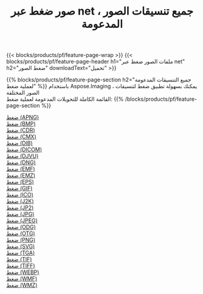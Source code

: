 ﻿---
title: صور ضغط عبر net ، جميع تنسيقات الصور المدعومة 
weight: 3920
url: /ar/net/compress 
lang: ar
langdirlevel: 2
locales: zh-hans,ja,it,ru,de,es,fr,nl,id,lt,pl,pt,vi,tr,ko,zh-hant,ar,hi,th,sv,cs,uk,he
description: باستخدام Aspose.Imaging يمكنك بسهولة ضغط الصور عبر net
---

{{< blocks/products/pf/feature-page-wrap >}}
{{< blocks/products/pf/feature-page-header h1="ملفات الصور ضغط عبر net" h2="ضغط الصور" downloadText="تحميل" >}}


{{% blocks/products/pf/feature-page-section  h2="جميع التنسيقات المدعومة لعملية ضغط" %}}
باستخدام Aspose.Imaging ، يمكنك بسهولة تطبيق ضغط لتنسيقات الصور المختلفة
<br/>
القائمة الكاملة للتحويلات المدعومة لعملية ضغط:
{{% /blocks/products/pf/feature-page-section %}}
<div class="container-fluid productfamilypage bg-gray">
    <div class="convertypes bg-gray agp-content section">
        <div class="container">
		<div class="row other-converters">
		    <div class='col-md-2 other-converter remove-lp remove-rp'><a href="/imaging/ar/net/compress/apng" >ضغط (APNG)</a></div><div class='col-md-2 other-converter remove-lp remove-rp'><a href="/imaging/ar/net/compress/bmp" >ضغط (BMP)</a></div><div class='col-md-2 other-converter remove-lp remove-rp'><a href="/imaging/ar/net/compress/cdr" >ضغط (CDR)</a></div><div class='col-md-2 other-converter remove-lp remove-rp'><a href="/imaging/ar/net/compress/cmx" >ضغط (CMX)</a></div><div class='col-md-2 other-converter remove-lp remove-rp'><a href="/imaging/ar/net/compress/dib" >ضغط (DIB)</a></div><div class='col-md-2 other-converter remove-lp remove-rp'><a href="/imaging/ar/net/compress/dicom" >ضغط (DICOM)</a></div><div class='col-md-2 other-converter remove-lp remove-rp'><a href="/imaging/ar/net/compress/djvu" >ضغط (DJVU)</a></div><div class='col-md-2 other-converter remove-lp remove-rp'><a href="/imaging/ar/net/compress/dng" >ضغط (DNG)</a></div><div class='col-md-2 other-converter remove-lp remove-rp'><a href="/imaging/ar/net/compress/emf" >ضغط (EMF)</a></div><div class='col-md-2 other-converter remove-lp remove-rp'><a href="/imaging/ar/net/compress/emz" >ضغط (EMZ)</a></div><div class='col-md-2 other-converter remove-lp remove-rp'><a href="/imaging/ar/net/compress/eps" >ضغط (EPS)</a></div><div class='col-md-2 other-converter remove-lp remove-rp'><a href="/imaging/ar/net/compress/gif" >ضغط (GIF)</a></div><div class='col-md-2 other-converter remove-lp remove-rp'><a href="/imaging/ar/net/compress/ico" >ضغط (ICO)</a></div><div class='col-md-2 other-converter remove-lp remove-rp'><a href="/imaging/ar/net/compress/j2k" >ضغط (J2K)</a></div><div class='col-md-2 other-converter remove-lp remove-rp'><a href="/imaging/ar/net/compress/jp2" >ضغط (JP2)</a></div><div class='col-md-2 other-converter remove-lp remove-rp'><a href="/imaging/ar/net/compress/jpg" >ضغط (JPG)</a></div><div class='col-md-2 other-converter remove-lp remove-rp'><a href="/imaging/ar/net/compress/jpeg" >ضغط (JPEG)</a></div><div class='col-md-2 other-converter remove-lp remove-rp'><a href="/imaging/ar/net/compress/odg" >ضغط (ODG)</a></div><div class='col-md-2 other-converter remove-lp remove-rp'><a href="/imaging/ar/net/compress/otg" >ضغط (OTG)</a></div><div class='col-md-2 other-converter remove-lp remove-rp'><a href="/imaging/ar/net/compress/png" >ضغط (PNG)</a></div><div class='col-md-2 other-converter remove-lp remove-rp'><a href="/imaging/ar/net/compress/svg" >ضغط (SVG)</a></div><div class='col-md-2 other-converter remove-lp remove-rp'><a href="/imaging/ar/net/compress/tga" >ضغط (TGA)</a></div><div class='col-md-2 other-converter remove-lp remove-rp'><a href="/imaging/ar/net/compress/tif" >ضغط (TIF)</a></div><div class='col-md-2 other-converter remove-lp remove-rp'><a href="/imaging/ar/net/compress/tiff" >ضغط (TIFF)</a></div><div class='col-md-2 other-converter remove-lp remove-rp'><a href="/imaging/ar/net/compress/webp" >ضغط (WEBP)</a></div><div class='col-md-2 other-converter remove-lp remove-rp'><a href="/imaging/ar/net/compress/wmf" >ضغط (WMF)</a></div><div class='col-md-2 other-converter remove-lp remove-rp'><a href="/imaging/ar/net/compress/wmz" >ضغط (WMZ)</a></div>
                </div>
        </div>
    </div>
</div>
<br/>
